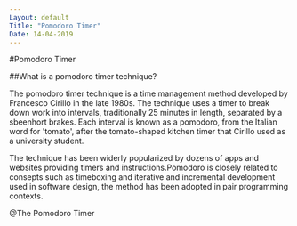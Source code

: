 ```yaml
---
Layout: default
Title: "Pomodoro Timer"
Date: 14-04-2019
---
```


#Pomodoro Timer

##What is a pomodoro timer technique?

The pomodoro timer technique is a time management method developed by Francesco Cirillo in the late 1980s. The technique uses a timer to break down work into intervals, traditionally 25 minutes in length, separated by a sbeenhort brakes. Each interval is known as a pomodoro, from the Italian word for 'tomato', after the tomato-shaped kitchen timer that Cirillo used as a university student.

The technique has been widerly popularized by dozens of apps and websites providing timers and instructions.Pomodoro is closely related to consepts such as timeboxing and iterative and incremental development used in software design, the method has been adopted in pair programming contexts.

@The Pomodoro Timer